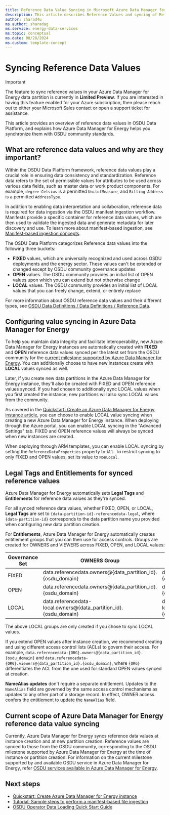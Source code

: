 ```yaml
---
title: Reference Data Value Syncing in Microsoft Azure Data Manager for Energy
description: This article describes Reference Values and syncing of Reference Values with Azure Data Manager for Energy data partitions.
author: sharad4u
ms.author: sharadag
ms.service: energy-data-services
ms.topic: conceptual
ms.date: 08/28/2024
ms.custom: template-concept
---
```


# Syncing Reference Data Values

> [!IMPORTANT]
> The feature to sync reference values in your Azure Data Manager for Energy data partition is currently in **Limited Preview**. If you are interested in having this feature enabled for your Azure subscription, then please reach out to either your Microsoft Sales contact or open a support ticket for assistance.
>

This article provides an overview of reference data values in OSDU Data Platform, and explains how Azure Data Manager for Energy helps you synchronize them with OSDU community standards. 

## What are reference data values and why are they important?

Within the OSDU Data Platform framework, reference data values play a crucial role in ensuring data consistency and standardization. Reference data refers to the set of permissible values for attributes to be used across various data fields, such as master data or work product components. For example, `degree Celsius` is a permitted `UnitofMeasure`, and `Billing Address` is a permitted `AddressType`.

In addition to enabling data interpretation and collaboration, reference data is required for data ingestion via the OSDU manifest ingestion workflow. Manifests provide a specific container for reference data values, which are then used to validate the ingested data and generate metadata for later discovery and use. To learn more about manifest-based ingestion, see [Manifest-based ingestion concepts](concepts-manifest-ingestion.md). 

The OSDU Data Platform categorizes Reference data values into the following three buckets:
* **FIXED** values, which are universally recognized and used across OSDU deployments and the energy sector. These values can't be extended or changed except by OSDU community governance updates
* **OPEN** values. The OSDU community provides an initial list of OPEN values upon which you can extend but not otherwise change
* **LOCAL** values. The OSDU community provides an initial list of LOCAL values that you can freely change, extend, or entirely replace

For more information about OSDU reference data values and their different types, see [OSDU Data Definitions / Data Definitions / Reference Data](https://community.opengroup.org/osdu/data/data-definitions/-/blob/master/Guides/Chapters/02-GroupType.md#22-reference-data).

## Configuring value syncing in Azure Data Manager for Energy

To help you maintain data integrity and facilitate interoperability, new Azure Data Manager for Energy instances are automatically created with **FIXED** and **OPEN** reference data values synced per the latest set from the OSDU community for the [current milestone supported by Azure Data Manager for Energy](osdu-services-on-adme.md). You can additionally choose to have new instances create with **LOCAL** values synced as well.

Later, if you create new data partitions in the Azure Data Manager for Energy instance, they'll also be created with FIXED and OPEN reference values synced. If you had chosen to additionally sync LOCAL values when you first created the instance, new partitions will also sync LOCAL values from the community.

As covered in the [Quickstart: Create an Azure Data Manager for Energy instance article](quickstart-create-microsoft-energy-data-services-instance.md), you can choose to enable LOCAL value syncing when creating a new Azure Data Manager for Energy instance. When deploying through the Azure portal, you can enable LOCAL syncing in the "Advanced Settings" tab. FIXED and OPEN reference values will always be synced when new instances are created.

When deploying through ARM templates, you can enable LOCAL syncing by setting the `ReferenceDataProperties` property to `All`. To restrict syncing to only FIXED and OPEN values, set its value to `NonLocal`.

## Legal Tags and Entitlements for synced reference values
Azure Data Manager for Energy automatically sets **Legal Tags** and **Entitlements** for reference data values as they're synced.

For all synced reference data values, whether FIXED, OPEN, or LOCAL, **Legal Tags** are set to `{data-partition-id}-referencedata-legal`, where `{data-partition-id}` corresponds to the data partition name you provided when configuring new data partition creation. 

For **Entitlements**, Azure Data Manager for Energy automatically creates entitlement groups that you can then use for access controls. Groups are created for OWNERS and VIEWERS across FIXED, OPEN, and LOCAL values:

| Governance Set | OWNERS Group | VIEWERS Group |
| --- | --- | --- |
| FIXED | data.referencedata.owners@{data_partition_id}.{osdu_domain} | data.referencedata.viewers@{data_partition_id}.{osdu_domain} |
| OPEN | data.referencedata.owners@{data_partition_id}.{osdu_domain} | data.referencedata.viewers@{data_partition_id}.{osdu_domain} |
| LOCAL | data.referencedata-local.owners@{data_partition_id}.{osdu_domain} | data.referencedata-local.viewers@{data_partition_id}.{osdu_domain} |

The above LOCAL groups are only created if you chose to sync LOCAL values.

If you extend OPEN values after instance creation, we recommend creating and using different access control  lists (ACLs) to govern their access. For example, `data.referencedata-{ORG}.owners@{data_partition_id}.{osdu_domain}` and `data.referencedata-{ORG}.viewers@{data_partition_id}.{osdu_domain}`, where `{ORG}` differentiates the ACL from the one used for standard OPEN values synced at creation.

**NameAlias updates** don't require a separate entitlement. Updates to the `NameAlias` field are governed by the same access control mechanisms as updates to any other part of a storage record. In effect, OWNER access confers the entitlement to update the `NameAlias` field.

## Current scope of Azure Data Manager for Energy reference data value syncing
Currently, Azure Data Manager for Energy syncs reference data values at instance creation and at new partition creation. Reference values are synced to those from the OSDU community, corresponding to the OSDU milestone supported by Azure Data Manager for Energy at the time of instance or partition creation. For information on the current milestone supported by and available OSDU service in Azure Data Manager for Energy, refer [OSDU services available in Azure Data Manager for Energy](osdu-services-on-adme.md).

## Next steps
- [Quickstart: Create Azure Data Manager for Energy instance](quickstart-create-microsoft-energy-data-services-instance.md)
- [Tutorial: Sample steps to perform a manifest-based file ingestion](tutorial-manifest-ingestion.md)
- [OSDU Operator Data Loading Quick Start Guide](https://community.opengroup.org/groups/osdu/platform/data-flow/data-loading/-/wikis/home#osdu-operator-data-loading-quick-start-guide)
